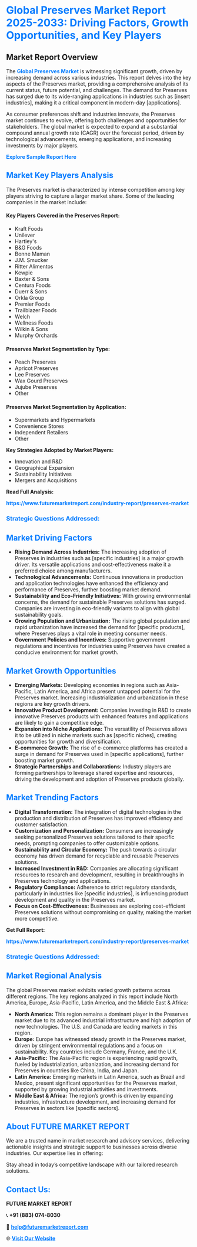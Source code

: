 <h1 style="color: #007BFF;">Global Preserves Market Report 2025-2033: Driving Factors, Growth Opportunities, and Key Players</h1>

<section id="overview">
<h2>Market Report Overview</h2>
<p>The <a href="https://www.futuremarketreport.com/industry-report/preserves-market" style="color: #007BFF; text-decoration: none;"><strong>Global Preserves Market</strong></a> is witnessing significant growth, driven by increasing demand across various industries. This report delves into the key aspects of the Preserves market, providing a comprehensive analysis of its current status, future potential, and challenges. The demand for Preserves has surged due to its wide-ranging applications in industries such as [insert industries], making it a critical component in modern-day [applications].</p>
<p>As consumer preferences shift and industries innovate, the Preserves market continues to evolve, offering both challenges and opportunities for stakeholders. The global market is expected to expand at a substantial compound annual growth rate (CAGR) over the forecast period, driven by technological advancements, emerging applications, and increasing investments by major players.</p>
</section>

<section id="overview">
<p><a href="https://www.futuremarketreport.com/request-sample/reportId=90045" style="color: #007BFF; text-decoration: none;"><strong>Explore Sample Report Here</strong></a></p>
</section>

<section id="key-players">
<h2 style="color: #007BFF;">Market Key Players Analysis</h2>
<p>The Preserves market is characterized by intense competition among key players striving to capture a larger market share. Some of the leading companies in the market include:</p>
<h4>Key Players Covered in the Preserves Report:</h4>
<ul><li>Kraft Foods</li><li>Unilever</li><li>Hartley&#039;s</li><li>B&amp;G Foods</li><li>Bonne Maman</li><li>J.M. Smucker</li><li>Ritter Alimentos</li><li>Kewpie</li><li>Baxter &amp; Sons</li><li>Centura Foods</li><li>Duerr &amp; Sons</li><li>Orkla Group</li><li>Premier Foods</li><li>Trailblazer Foods</li><li>Welch</li><li>Wellness Foods</li><li>Wilkin &amp; Sons</li><li>Murphy Orchards</li></ul>
<h4>Preserves Market Segmentation by Type:</h4>
<ul><li>Peach Preserves</li><li>Apricot Preserves</li><li>Lee Preserves</li><li>Wax Gourd Preserves</li><li>Jujube Preserves</li><li>Other</li></ul>

<h4>Preserves Market Segmentation by Application:</h4>
<ul><li>Supermarkets and Hypermarkets</li><li>Convenience Stores</li><li>Independent Retailers</li><li>Other</li></ul>
<p><strong>Key Strategies Adopted by Market Players:</strong></p>
<ul>
<li>Innovation and R&D</li>
<li>Geographical Expansion</li>
<li>Sustainability Initiatives</li>
<li>Mergers and Acquisitions</li>
</ul>
</section>

<section>
<p><strong>Read Full Analysis: </strong></p><a href="https://www.futuremarketreport.com/industry-report/preserves-market" style="color: #007BFF; text-decoration: none;"><strong>https://www.futuremarketreport.com/industry-report/preserves-market</strong></a>
<h3 style="color: #007BFF;">Strategic Questions Addressed:</h3>
</section>

<section id="driving-factors">
<h2 style="color: #007BFF;">Market Driving Factors</h2>
<ul>
<li><strong>Rising Demand Across Industries:</strong> The increasing adoption of Preserves in industries such as [specific industries] is a major growth driver. Its versatile applications and cost-effectiveness make it a preferred choice among manufacturers.</li>
<li><strong>Technological Advancements:</strong> Continuous innovations in production and application technologies have enhanced the efficiency and performance of Preserves, further boosting market demand.</li>
<li><strong>Sustainability and Eco-Friendly Initiatives:</strong> With growing environmental concerns, the demand for sustainable Preserves solutions has surged. Companies are investing in eco-friendly variants to align with global sustainability goals.</li>
<li><strong>Growing Population and Urbanization:</strong> The rising global population and rapid urbanization have increased the demand for [specific products], where Preserves plays a vital role in meeting consumer needs.</li>
<li><strong>Government Policies and Incentives:</strong> Supportive government regulations and incentives for industries using Preserves have created a conducive environment for market growth.</li>
</ul>
</section>

<section id="growth-opportunities">
<h2 style="color: #007BFF;">Market Growth Opportunities</h2>
<ul>
<li><strong>Emerging Markets:</strong> Developing economies in regions such as Asia-Pacific, Latin America, and Africa present untapped potential for the Preserves market. Increasing industrialization and urbanization in these regions are key growth drivers.</li>
<li><strong>Innovative Product Development:</strong> Companies investing in R&D to create innovative Preserves products with enhanced features and applications are likely to gain a competitive edge.</li>
<li><strong>Expansion into Niche Applications:</strong> The versatility of Preserves allows it to be utilized in niche markets such as [specific niches], creating opportunities for growth and diversification.</li>
<li><strong>E-commerce Growth:</strong> The rise of e-commerce platforms has created a surge in demand for Preserves used in [specific applications], further boosting market growth.</li>
<li><strong>Strategic Partnerships and Collaborations:</strong> Industry players are forming partnerships to leverage shared expertise and resources, driving the development and adoption of Preserves products globally.</li>
</ul>
</section>

<section id="trending-factors">
<h2 style="color: #007BFF;">Market Trending Factors</h2>
<ul>
<li><strong>Digital Transformation:</strong> The integration of digital technologies in the production and distribution of Preserves has improved efficiency and customer satisfaction.</li>
<li><strong>Customization and Personalization:</strong> Consumers are increasingly seeking personalized Preserves solutions tailored to their specific needs, prompting companies to offer customizable options.</li>
<li><strong>Sustainability and Circular Economy:</strong> The push towards a circular economy has driven demand for recyclable and reusable Preserves solutions.</li>
<li><strong>Increased Investment in R&D:</strong> Companies are allocating significant resources to research and development, resulting in breakthroughs in Preserves technology and applications.</li>
<li><strong>Regulatory Compliance:</strong> Adherence to strict regulatory standards, particularly in industries like [specific industries], is influencing product development and quality in the Preserves market.</li>
<li><strong>Focus on Cost-Effectiveness:</strong> Businesses are exploring cost-efficient Preserves solutions without compromising on quality, making the market more competitive.</li>
</ul>
</section>

<section>
<p><strong>Get Full Report: </strong></p><a href="https://www.futuremarketreport.com/industry-report/preserves-market" style="color: #007BFF; text-decoration: none;"><strong>https://www.futuremarketreport.com/industry-report/preserves-market</strong></a>
<h3 style="color: #007BFF;">Strategic Questions Addressed:</h3>
</section>


<section id="regional-analysis">
<h2 style="color: #007BFF;">Market Regional Analysis</h2>
<p>The global Preserves market exhibits varied growth patterns across different regions. The key regions analyzed in this report include North America, Europe, Asia-Pacific, Latin America, and the Middle East & Africa:</p>
<ul>
<li><strong>North America:</strong> This region remains a dominant player in the Preserves market due to its advanced industrial infrastructure and high adoption of new technologies. The U.S. and Canada are leading markets in this region.</li>
<li><strong>Europe:</strong> Europe has witnessed steady growth in the Preserves market, driven by stringent environmental regulations and a focus on sustainability. Key countries include Germany, France, and the U.K.</li>
<li><strong>Asia-Pacific:</strong> The Asia-Pacific region is experiencing rapid growth, fueled by industrialization, urbanization, and increasing demand for Preserves in countries like China, India, and Japan.</li>
<li><strong>Latin America:</strong> Emerging markets in Latin America, such as Brazil and Mexico, present significant opportunities for the Preserves market, supported by growing industrial activities and investments.</li>
<li><strong>Middle East & Africa:</strong> The region’s growth is driven by expanding industries, infrastructure development, and increasing demand for Preserves in sectors like [specific sectors].</li>
</ul>
</section>

<footer>
<h2 style="color: #007BFF;">About FUTURE MARKET REPORT</h2>
<p>We are a trusted name in market research and advisory services, delivering actionable insights and strategic support to businesses across diverse industries. Our expertise lies in offering:</p>

<p>Stay ahead in today’s competitive landscape with our tailored research solutions.</p>

<h2 style="color: #007BFF;">Contact Us:</h2>
<p><strong>FUTURE MARKET REPORT</strong></p>
<p>📞 <strong>+91 (883) 074-8030</strong></p>
<p>📧 <strong><a href="mailto:help@futuremarketreport.com" style="color: #007BFF;">help@futuremarketreport.com</a></strong></p>
<p>🌐 <strong><a href="https://www.futuremarketreport.com/" style="color: #007BFF;">Visit Our Website</a></strong></p>
</footer>